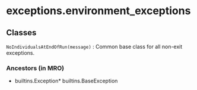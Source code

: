 

exceptions.environment_exceptions
===============================================

Classes
-------

``NoIndividualsAtEndOfRun(message)``
:   Common base class for all non-exit exceptions.
### Ancestors (in MRO)
* builtins.Exception* builtins.BaseException